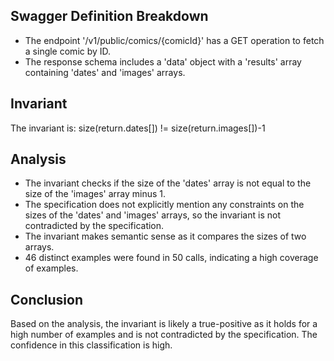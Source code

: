 ## Swagger Definition Breakdown
- The endpoint '/v1/public/comics/{comicId}' has a GET operation to fetch a single comic by ID.
- The response schema includes a 'data' object with a 'results' array containing 'dates' and 'images' arrays.

## Invariant
The invariant is: size(return.dates[]) != size(return.images[])-1

## Analysis
- The invariant checks if the size of the 'dates' array is not equal to the size of the 'images' array minus 1.
- The specification does not explicitly mention any constraints on the sizes of the 'dates' and 'images' arrays, so the invariant is not contradicted by the specification.
- The invariant makes semantic sense as it compares the sizes of two arrays.
- 46 distinct examples were found in 50 calls, indicating a high coverage of examples.

## Conclusion
Based on the analysis, the invariant is likely a true-positive as it holds for a high number of examples and is not contradicted by the specification. The confidence in this classification is high.
